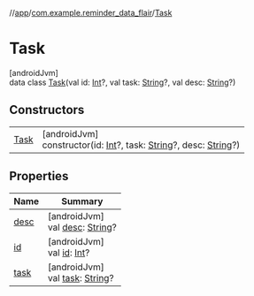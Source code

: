 //[app](../../../index.md)/[com.example.reminder_data_flair](../index.md)/[Task](index.md)

# Task

[androidJvm]\
data class [Task](index.md)(val id: [Int](https://kotlinlang.org/api/latest/jvm/stdlib/kotlin/-int/index.html)?, val task: [String](https://kotlinlang.org/api/latest/jvm/stdlib/kotlin/-string/index.html)?, val desc: [String](https://kotlinlang.org/api/latest/jvm/stdlib/kotlin/-string/index.html)?)

## Constructors

| | |
|---|---|
| [Task](-task.md) | [androidJvm]<br>constructor(id: [Int](https://kotlinlang.org/api/latest/jvm/stdlib/kotlin/-int/index.html)?, task: [String](https://kotlinlang.org/api/latest/jvm/stdlib/kotlin/-string/index.html)?, desc: [String](https://kotlinlang.org/api/latest/jvm/stdlib/kotlin/-string/index.html)?) |

## Properties

| Name | Summary |
|---|---|
| [desc](desc.md) | [androidJvm]<br>val [desc](desc.md): [String](https://kotlinlang.org/api/latest/jvm/stdlib/kotlin/-string/index.html)? |
| [id](id.md) | [androidJvm]<br>val [id](id.md): [Int](https://kotlinlang.org/api/latest/jvm/stdlib/kotlin/-int/index.html)? |
| [task](task.md) | [androidJvm]<br>val [task](task.md): [String](https://kotlinlang.org/api/latest/jvm/stdlib/kotlin/-string/index.html)? |
